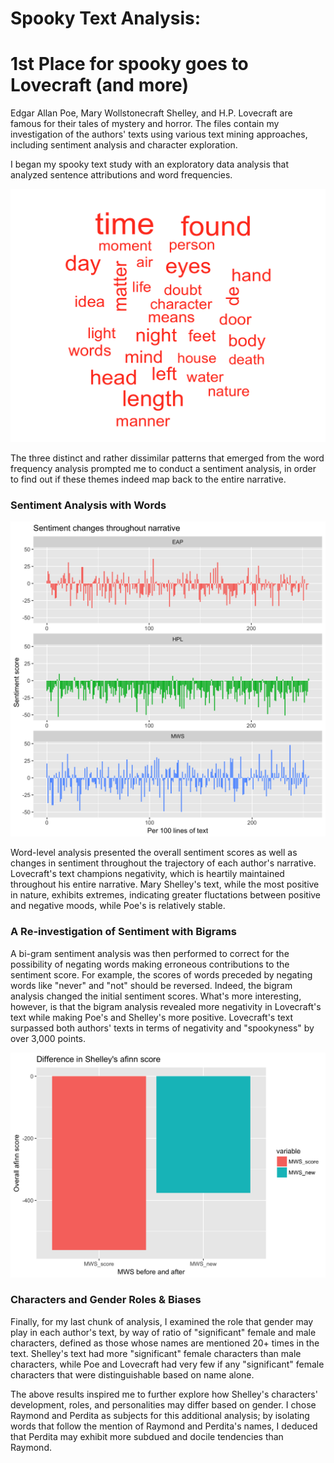 # Spooky Text Analysis: 
# 1st Place for spooky goes to Lovecraft (and more)

Edgar Allan Poe, Mary Wollstonecraft Shelley, and H.P. Lovecraft are famous for their tales of mystery and horror. The files contain my investigation of the authors' texts using various text mining approaches, including sentiment analysis and character exploration. 

I began my spooky text study with an exploratory data analysis that analyzed sentence attributions and word frequencies. 

![](./figs/wordcloud.png)

The three distinct and rather dissimilar patterns that emerged from the word frequency analysis prompted me to conduct a sentiment analysis, in order to find out if these themes indeed map back to the entire narrative. 

### Sentiment Analysis with Words 

![](./figs/sent_changes1.png)

Word-level analysis presented the overall sentiment scores as well as changes in sentiment throughout the trajectory of each author's narrative. Lovecraft's text champions negativity, which is heartily maintained throughout his entire narrative. Mary Shelley's text, while the most positive in nature, exhibits extremes, indicating greater fluctations between positive and negative moods, while Poe's is relatively stable. 

### A Re-investigation of Sentiment with Bigrams

A bi-gram sentiment analysis was then performed to correct for the possibility of negating words making erroneous contributions to the sentiment score. For example, the scores of words preceded by negating words like "never" and "not" should be reversed. Indeed, the bigram analysis changed the initial sentiment scores. What's more interesting, however, is that the bigram analysis revealed more negativity in Lovecraft's text while making Poe's and Shelley's more positive. Lovecraft's text surpassed both authors' texts in terms of negativity and "spookyness" by over 3,000 points. 


![](./figs/MWS_befaft.png)

### Characters and Gender Roles & Biases

Finally, for my last chunk of analysis, I examined the role that gender may play in each author's text, by way of ratio of "significant" female and male characters, defined as those whose names are mentioned 20+ times in the text. Shelley's text had more "significant" female characters than male characters, while Poe and Lovecraft had very few if any "significant" female characters that were distinguishable based on name alone. 

The above results inspired me to further explore how Shelley's characters' development, roles, and personalities may differ based on gender. I chose Raymond and Perdita as subjects for this additional analysis; by isolating words that follow the mention of Raymond and Perdita's names, I deduced that Perdita may exhibit more subdued and docile tendencies than Raymond. 



